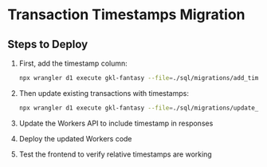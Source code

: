 # Transaction Timestamps Migration

## Steps to Deploy

1. First, add the timestamp column:
   ```bash
   npx wrangler d1 execute gkl-fantasy --file=./sql/migrations/add_timestamp_column_1754072288.sql --remote
   ```

2. Then update existing transactions with timestamps:
   ```bash
   npx wrangler d1 execute gkl-fantasy --file=./sql/migrations/update_transaction_timestamps_1754072288.sql --remote
   ```

3. Update the Workers API to include timestamp in responses

4. Deploy the updated Workers code

5. Test the frontend to verify relative timestamps are working
